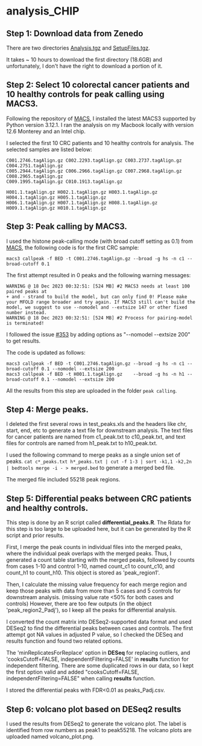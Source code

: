 # analysis_CHIP
## Step 1: Download data from Zenedo
There are two directories [Analysis.tgz](https://zenodo.org/records/4277001/files/Analysis.tgz?download=1) and [SetupFiles.tgz](https://zenodo.org/records/4277001/files/SetupFiles.tgz?download=1).

It takes ~ 10 hours to download the first directory (18.6GB) and unfortunately, I don't have the right to download a portion of it.

## Step 2: Select 10 colorectal cancer patients and 10 healthy controls for peak calling using MACS3.
Following the repository of [MACS](https://github.com/macs3-project/MACS), I installed the latest MACS3 supported by Python version 3.12.1. I ran the analysis on my Macbook locally with version 12.6 Monterey and an Intel chip.

I selected the first 10 CRC patients and 10 healthy controls for analysis. The selected samples are listed below:
```
C001.2746.tagAlign.gz C002.2293.tagAlign.gz C003.2737.tagAlign.gz C004.2751.tagAlign.gz
C005.2944.tagAlign.gz C006.2966.tagAlign.gz C007.2968.tagAlign.gz C008.2965.tagAlign.gz
C009.1995.tagAlign.gz C010.1913.tagAlign.gz
```
```
H001.1.tagAlign.gz H002.1.tagAlign.gz H003.1.tagAlign.gz H004.1.tagAlign.gz H005.1.tagAlign.gz
H006.1.tagAlign.gz H007.1.tagAlign.gz H008.1.tagAlign.gz H009.1.tagAlign.gz H010.1.tagAlign.gz
```
## Step 3: Peak calling by MACS3.

I used the histone peak-calling mode (with broad cutoff setting as 0.1) from [MACS](https://github.com/macs3-project/MACS), the following code is for the first CRC sample:

```
macs3 callpeak -f BED -t C001.2746.tagAlign.gz --broad -g hs -n c1 --broad-cutoff 0.1
```

The first attempt resulted in 0 peaks and the following warning messages:
```
WARNING @ 18 Dec 2023 00:32:51: [524 MB] #2 MACS3 needs at least 100 paired peaks at
+ and - strand to build the model, but can only find 0! Please make your MFOLD range broader and try again. If MACS3 still can't build the model, we suggest to use --nomodel and --extsize 147 or other fixed number instead.
WARNING @ 18 Dec 2023 00:32:51: [524 MB] #2 Process for pairing-model is terminated!
```
I followed the issue [#353](https://github.com/macs3-project/MACS/issues/353) by adding options as "--nomodel --extsize 200" to get results.

The code is updated as follows:

```
macs3 callpeak -f BED -t C001.2746.tagAlign.gz --broad -g hs -n c1 --broad-cutoff 0.1 --nomodel --extsize 200
macs3 callpeak -f BED -t H001.1.tagAlign.gz    --broad -g hs -n h1 --broad-cutoff 0.1 --nomodel --extsize 200

```

All the results from this step are uploaded in the folder `peak calling`.

## Step 4: Merge peaks.

I deleted the first several rows in test_peaks.xls and the headers like chr, start, end, etc to generate a text file for downstream analysis.
The text files for cancer patients are named from c1_peak.txt to c10_peak.txt, and text files for controls are named from h1_peak.txt to h10_peak.txt.

I used the following command to merge peaks as a single union set of peaks.
`cat c*_peaks.txt h*_peaks.txt | cut -f 1-3 | sort -k1,1 -k2,2n | bedtools merge -i - > merged.bed` to generate a merged bed file.

The merged file included 55218 peak regions.


## Step 5: Differential peaks between CRC patients and healthy controls.
This step is done by an R script called **differential_peaks.R**. The Rdata for this step is too large to be uploaded here, but it can be generated by the R script and prior results.

First, I merge the peak counts in individual files into the merged peaks, where the individual peak overlaps with the merged peaks. Thus, I generated a count table starting with the merged peaks, followed by counts from cases 1-10 and control 1-10, named count_c1 to count_c10, and count_h1 to count_h10. This object is stored as 'peak_region1'.

Then, I calculate the missing value frequency for each merge region and keep those peaks with data from more than 5 cases and 5 controls for downstream analysis. (missing value rate <50% for both cases and controls) However, there are too few outputs (in the object 'peak_region2_Padj'), so I keep all the peaks for differential analysis.

I converted the count matrix into DESeq2-supported data format and used DESeq2 to find the differential peaks between cases and controls. The first attempt got NA values in adjusted P value, so I checked the DESeq and results function and found two related options.

The 'minReplicatesForReplace' option in **DESeq** for replacing outliers, and 'cooksCutoff=FALSE, independentFiltering=FALSE' in **results** function for independent filtering. There are some duplicated rows in our data, so I kept the first option valid and added "cooksCutoff=FALSE, independentFiltering=FALSE" when calling **results** function.

I stored the differential peaks with FDR<0.01 as peaks_Padj.csv.

## Step 6: volcano plot based on DESeq2 results
I used the results from DESeq2 to generate the volcano plot. The label is identified from row numbers as peak1 to peak55218. The volcano plots are uploaded named volcano_plot.png.

